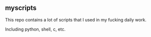 myscripts
--------
This repo contains a lot of scripts that I used in my fucking daily work.

Including python, shell, c, etc.
